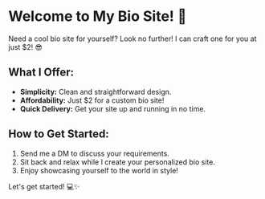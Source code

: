 # Welcome to My Bio Site! 💫

Need a cool bio site for yourself? Look no further! I can craft one for you at just $2! 😎

## What I Offer:

- **Simplicity:** Clean and straightforward design.
- **Affordability:** Just $2 for a custom bio site!
- **Quick Delivery:** Get your site up and running in no time.

## How to Get Started:

1. Send me a DM to discuss your requirements.
2. Sit back and relax while I create your personalized bio site.
3. Enjoy showcasing yourself to the world in style!

Let's get started! 💻✨
